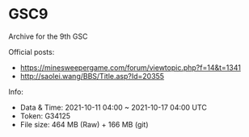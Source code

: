 # GSC9
Archive for the 9th GSC

Official posts:
- https://minesweepergame.com/forum/viewtopic.php?f=14&t=1341
- http://saolei.wang/BBS/Title.asp?Id=20355

Info:
- Data & Time: 2021-10-11 04:00 ~ 2021-10-17 04:00 UTC
- Token: G34125
- File size: 464 MB (Raw) + 166 MB (git)
